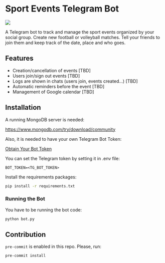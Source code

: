 # Sport Events Telegram Bot

![](https://i.imgur.com/Qcjs0fA.png)

A Telegram bot to track and manage the sport events organized by your social group. Create new
football or volleyball matches. Tell your friends to join them and keep track of the date, place
and who goes.

## Features

- Creation/cancellation of events [TBD]
- Users join/sign out events [TBD]
- Logs are shown in chats (users join, events created...) [TBD]
- Automatic reminders before the event [TBD]
- Management of Google calendar [TBD]

## Installation

A running MongoDB server is needed:

https://www.mongodb.com/try/download/community

Also, it is needed to have your own Telegram Bot Token:

[Obtain Your Bot Token](https://core.telegram.org/bots/tutorial#obtain-your-bot-token)

You can set the Telegram token by setting it in .env file:

```dotenv
BOT_TOKEN=<TG_BOT_TOKEN>
```

Install the requirements packages:

```bash
pip install -r requirements.txt
```

### Running the Bot

You have to be running the bot code:

```bash
python bot.py
```

## Contribution

`pre-commit` is enabled in this repo. Please, run:

```bash
pre-commit install
```
